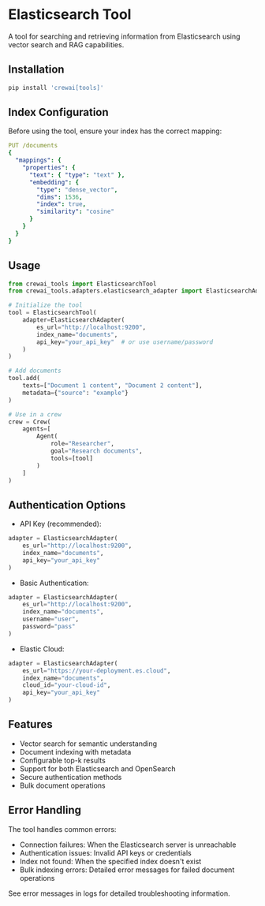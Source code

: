 # Elasticsearch Tool

A tool for searching and retrieving information from Elasticsearch using vector search and RAG capabilities.

## Installation

```bash
pip install 'crewai[tools]'
```

## Index Configuration

Before using the tool, ensure your index has the correct mapping:

```yaml
PUT /documents
{
  "mappings": {
    "properties": {
      "text": { "type": "text" },
      "embedding": { 
        "type": "dense_vector",
        "dims": 1536,
        "index": true,
        "similarity": "cosine"
      }
    }
  }
}
```

## Usage

```python
from crewai_tools import ElasticsearchTool
from crewai_tools.adapters.elasticsearch_adapter import ElasticsearchAdapter

# Initialize the tool
tool = ElasticsearchTool(
    adapter=ElasticsearchAdapter(
        es_url="http://localhost:9200",
        index_name="documents",
        api_key="your_api_key"  # or use username/password
    )
)

# Add documents
tool.add(
    texts=["Document 1 content", "Document 2 content"],
    metadata={"source": "example"}
)

# Use in a crew
crew = Crew(
    agents=[
        Agent(
            role="Researcher",
            goal="Research documents",
            tools=[tool]
        )
    ]
)
```

## Authentication Options

- API Key (recommended):
```python
adapter = ElasticsearchAdapter(
    es_url="http://localhost:9200",
    index_name="documents",
    api_key="your_api_key"
)
```

- Basic Authentication:
```python
adapter = ElasticsearchAdapter(
    es_url="http://localhost:9200",
    index_name="documents",
    username="user",
    password="pass"
)
```

- Elastic Cloud:
```python
adapter = ElasticsearchAdapter(
    es_url="https://your-deployment.es.cloud",
    index_name="documents",
    cloud_id="your-cloud-id",
    api_key="your_api_key"
)
```

## Features

- Vector search for semantic understanding
- Document indexing with metadata
- Configurable top-k results
- Support for both Elasticsearch and OpenSearch
- Secure authentication methods
- Bulk document operations

## Error Handling

The tool handles common errors:
- Connection failures: When the Elasticsearch server is unreachable
- Authentication issues: Invalid API keys or credentials
- Index not found: When the specified index doesn't exist
- Bulk indexing errors: Detailed error messages for failed document operations

See error messages in logs for detailed troubleshooting information.

